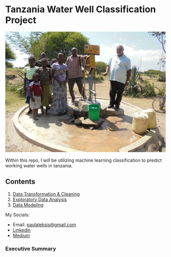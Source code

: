 # Tanzania Water Well Classification Project

![Tanzania](./Images/tanzania-water-well.jpg)

Within this repo, I will be utilizing machine learning classification to
predict working water wells in tanzania.


## Contents

1. [Data Transformation & Cleaning]()
2. [Exploratory Data Analysis]()
3. [Data Modeling]()

My Socials:

- Email: paulaleksis@gmail.com
- [Linkedin](https://www.linkedin.com/in/paul-aleksis-406776199/)
- [Medium](https://paulaleksis.medium.com/)

### Executive Summary 


